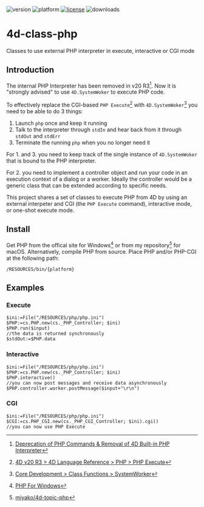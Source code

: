 ![version](https://img.shields.io/badge/version-20%2B-E23089)
![platform](https://img.shields.io/static/v1?label=platform&message=mac-intel%20|%20mac-arm%20|%20win-64&color=blue)
[![license](https://img.shields.io/github/license/miyako/4d-class-php)](LICENSE)
![downloads](https://img.shields.io/github/downloads/miyako/4d-class-php/total)

# 4d-class-php
Classes to use external PHP interpreter in execute, interactive or CGI mode

## Introduction

The internal PHP Interpreter has been removed in v20 R3[^removed]. Now it is "strongly advised" to use `4D.SystemWoker` to execute PHP code. 

To effectively replace the CGI-based `PHP Execute`[^phpexecute] with `4D.SystemWoker`[^systemworker] you need to be able to do 3 things:

1. Launch `php` once and keep it running
2. Talk to the interpreter through `stdIn` and hear back from it through `stdOut` and `stdErr`
3. Terminate the running `php` when you no longer need it

For 1. and 3. you need to keep track of the single instance of `4D.SystemWoker` that is bound to the PHP interpreter.

For 2. you need to implement a controller object and run your code in an execution context of a dialog or a worker. Ideally the controller would be a generic class that can be extended according to specific needs.

This project shares a set of classes to execute PHP from 4D by using an external interpeter and CGI (the `PHP Execute` command), interactive mode, or one-shot execute mode. 

## Install

Get PHP from the offical site for Windows[^phpforwindows] or from my repository[^phpformac] for macOS. Alternatively, compile PHP from source. Place PHP and/or PHP-CGI at the following path:

```path
/RESOURCES/bin/{platform}
```

## Examples

### Execute

```4d
$ini:=File("/RESOURCES/php/php.ini")
$PHP:=cs.PHP.new(cs._PHP_Controller; $ini)
$PHP.run($input)
//the data is returned synchronously
$stdOut:=$PHP.data
```

### Interactive

```4d
$ini:=File("/RESOURCES/php/php.ini")
$PHP:=cs.PHP.new(cs._PHP_Controller; $ini)
$PHP.interactive()
//you can now post messages and receive data asynchronously
$PHP.controller.worker.postMessage($input+"\r\n")
```

### CGI

```4d
$ini:=File("/RESOURCES/php/php.ini")
$CGI:=cs.PHP_CGI.new(cs._PHP_CGI_Controller; $ini).cgi()
//you can now use PHP Execute
```

[^removed]: [Deprecation of PHP Commands & Removal of 4D Built-in PHP Interpreter](https://blog.4d.com/deprecation-of-php-commands-removal-of-4d-built-in-php-interpreter/)

[^phpexecute]: [4D v20 R3 > 4D Language Reference > PHP > PHP Execute](https://doc.4d.com/4Dv20R3/4D/20-R3/PHP-Execute.301-6531696.en.html)

[^systemworker]: [Core Development > Class Functions > SystemWorker](https://developer.4d.com/docs/20-R3/API/SystemWorkerClass)

[^phpforwindows]: [PHP For Windows](https://windows.php.net)

[^phpformac]: [miyako/4d-topic-php](https://github.com/miyako/4d-topic-php/releases)
